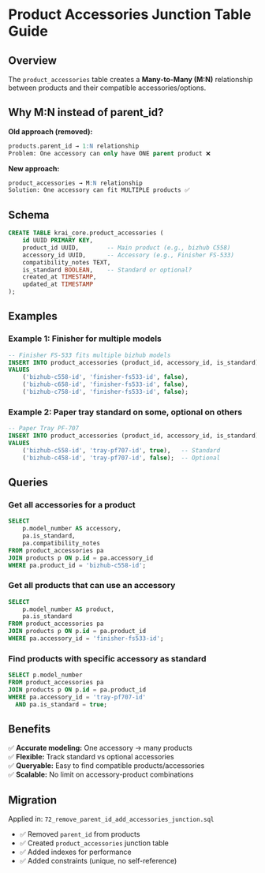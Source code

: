 # Product Accessories Junction Table Guide

## Overview

The `product_accessories` table creates a **Many-to-Many (M:N)** relationship between products and their compatible accessories/options.

## Why M:N instead of parent_id?

**Old approach (removed):**
```sql
products.parent_id → 1:N relationship
Problem: One accessory can only have ONE parent product ❌
```

**New approach:**
```sql
product_accessories → M:N relationship
Solution: One accessory can fit MULTIPLE products ✅
```

## Schema

```sql
CREATE TABLE krai_core.product_accessories (
    id UUID PRIMARY KEY,
    product_id UUID,        -- Main product (e.g., bizhub C558)
    accessory_id UUID,      -- Accessory (e.g., Finisher FS-533)
    compatibility_notes TEXT,
    is_standard BOOLEAN,    -- Standard or optional?
    created_at TIMESTAMP,
    updated_at TIMESTAMP
);
```

## Examples

### Example 1: Finisher for multiple models

```sql
-- Finisher FS-533 fits multiple bizhub models
INSERT INTO product_accessories (product_id, accessory_id, is_standard)
VALUES
    ('bizhub-c558-id', 'finisher-fs533-id', false),
    ('bizhub-c658-id', 'finisher-fs533-id', false),
    ('bizhub-c758-id', 'finisher-fs533-id', false);
```

### Example 2: Paper tray standard on some, optional on others

```sql
-- Paper Tray PF-707
INSERT INTO product_accessories (product_id, accessory_id, is_standard)
VALUES
    ('bizhub-c558-id', 'tray-pf707-id', true),   -- Standard
    ('bizhub-c458-id', 'tray-pf707-id', false);  -- Optional
```

## Queries

### Get all accessories for a product

```sql
SELECT 
    p.model_number AS accessory,
    pa.is_standard,
    pa.compatibility_notes
FROM product_accessories pa
JOIN products p ON p.id = pa.accessory_id
WHERE pa.product_id = 'bizhub-c558-id';
```

### Get all products that can use an accessory

```sql
SELECT 
    p.model_number AS product,
    pa.is_standard
FROM product_accessories pa
JOIN products p ON p.id = pa.product_id
WHERE pa.accessory_id = 'finisher-fs533-id';
```

### Find products with specific accessory as standard

```sql
SELECT p.model_number
FROM product_accessories pa
JOIN products p ON p.id = pa.product_id
WHERE pa.accessory_id = 'tray-pf707-id'
  AND pa.is_standard = true;
```

## Benefits

✅ **Accurate modeling:** One accessory → many products  
✅ **Flexible:** Track standard vs optional accessories  
✅ **Queryable:** Easy to find compatible products/accessories  
✅ **Scalable:** No limit on accessory-product combinations  

## Migration

Applied in: `72_remove_parent_id_add_accessories_junction.sql`

- ✅ Removed `parent_id` from products
- ✅ Created `product_accessories` junction table
- ✅ Added indexes for performance
- ✅ Added constraints (unique, no self-reference)
